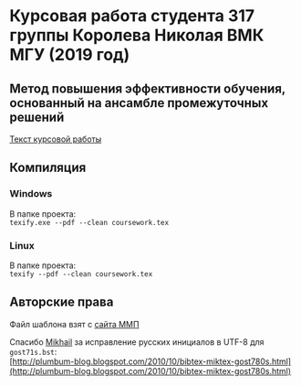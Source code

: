 # Курсовая работа студента 317 группы Королева Николая ВМК МГУ (2019 год)
## Метод повышения эффективности обучения, основанный на ансамбле промежуточных решений
[Текст курсовой работы](coursework.pdf)

## Компиляция
### Windows
В папке проекта:<br />
`texify.exe --pdf --clean coursework.tex`

### Linux
В папке проекта:<br />
`texify --pdf --clean coursework.tex`

## Авторские права
Файл шаблона взят с [сайта ММП](http://www.machinelearning.ru/wiki/index.php?title=%D0%9C%D0%9C%D0%9F)

Спасибо [Mikhail](https://www.blogger.com/profile/08101531274522320966) за исправление русских инициалов в UTF-8 для `gost71s.bst`:<br>
[http://plumbum-blog.blogspot.com/2010/10/bibtex-miktex-gost780s.html](http://plumbum-blog.blogspot.com/2010/10/bibtex-miktex-gost780s.html)